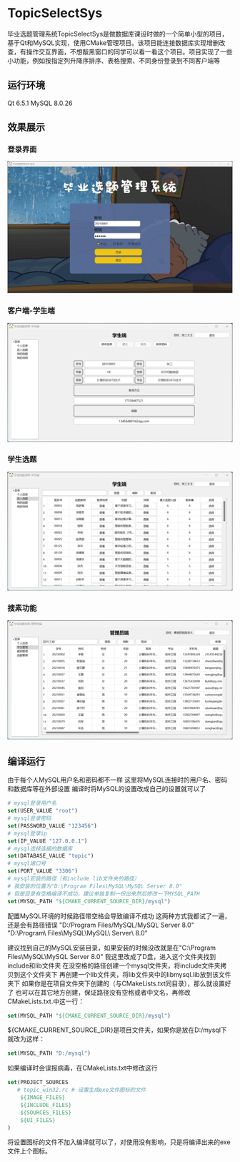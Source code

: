 # TopicSelectSys

毕业选题管理系统TopicSelectSys是做数据库课设时做的一个简单小型的项目，基于Qt和MySQL实现，使用CMake管理项目。该项目能连接数据库实现增删改查，有操作交互界面，不想敲黑窗口的同学可以看一看这个项目。项目实现了一些小功能，例如按指定列升降序排序、表格搜索、不同身份登录到不同客户端等

## 运行环境
Qt 6.5.1
MySQL 8.0.26

## 效果展示
### 登录界面
![](https://github.com/ming0725/TopicSelectSys/blob/main/doc/images/login.png)
### 客户端-学生端
![](https://github.com/ming0725/TopicSelectSys/blob/main/doc/images/stu_info.png)
### 学生选题
![](https://github.com/ming0725/TopicSelectSys/blob/main/doc/images/stu_select.png)
### 搜素功能
![](https://github.com/ming0725/TopicSelectSys/blob/main/doc/images/search.png)

## 编译运行
由于每个人MySQL用户名和密码都不一样
这里将MySQL连接时的用户名、密码和数据库等在外部设置
编译时将MySQL的设置改成自己的设置就可以了
```cmake
# mysql登录用户名
set(USER_VALUE "root")
# mysql登录密码
set(PASSWORD_VALUE "123456")
# mysql登录ip
set(IP_VALUE "127.0.0.1")
# mysql选择连接的数据库
set(DATABASE_VALUE "topic")
# mysql端口号
set(PORT_VALUE "3306")
# mysql安装的路径（有include lib文件夹的路径）
# 我安装的位置为"D:\Program Files\MySQL\MySQL Server 8.0"
# 但是目录有空格编译不成功，建议单独复制一份出来然后修改一下MYSQL_PATH
set(MYSQL_PATH "${CMAKE_CURRENT_SOURCE_DIR}/mysql")
```

配置MySQL环境的时候路径带空格会导致编译不成功
这两种方式我都试了一遍，还是会有路径错误
"D:/Program Files/MySQL/MySQL Server 8.0"
"D:\\Program\ Files\\MySQL\\MySQL\ Server\ 8.0"

建议找到自己的MySQL安装目录，如果安装的时候没改就是在"C:\Program Files\MySQL\MySQL Server 8.0"
我这里改成了D盘，进入这个文件夹找到include和lib文件夹
在没空格的路径创建一个mysql文件夹，将include文件夹拷贝到这个文件夹下
再创建一个lib文件夹，将lib文件夹中的libmysql.lib放到该文件夹下
如果你是在项目文件夹下创建的（与CMakeLists.txt同目录），那么就设置好了
也可以在其它地方创建，保证路径没有空格或者中文名，再修改CMakeLists.txt.中这一行：

```cmake
set(MYSQL_PATH "${CMAKE_CURRENT_SOURCE_DIR}/mysql")
```
${CMAKE_CURRENT_SOURCE_DIR}是项目文件夹，如果你是放在D:/mysql下就改为这样：
```cmake
set(MYSQL_PATH "D:/mysql")
```

如果编译时会误报病毒，在CMakeLists.txt中修改这行
```cmake
set(PROJECT_SOURCES
   # topic_win32.rc # 设置生成exe文件图标的文件
    ${IMAGE_FILES}
    ${INCLUDE_FILES}
    ${SOURCES_FILES}
    ${UI_FILES}
)
```
将设置图标的文件不加入编译就可以了，对使用没有影响，只是将编译出来的exe文件上个图标。